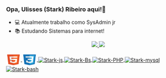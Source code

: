 ### Opa, Ulisses (Stark) Ribeiro aqui!👋


- 💻 Atualmente trabalho como SysAdmin jr
- 📚 Estudando Sistemas para internet!

<div align="center">
  <a href="https://github.com/ulissesribeiro">
  <img height="180em" src="https://github-readme-stats.vercel.app/api?username=ulissesribeiro&show_icons=true&theme=dark&include_all_commits=true&count_private=true"/>
  <img height="180em" src="https://github-readme-stats.vercel.app/api/top-langs/?username=ulissesribeiro&layout=compact&langs_count=7&theme=dark"/>
</div>
  
  <div style="display: inline_block"><br>
    <img align="center" alt="Stark-HTML" height="30" width="40" src="https://raw.githubusercontent.com/devicons/devicon/master/icons/html5/html5-original.svg">
    <img align="center" alt="Stark-CSS" height="30" width="40" src="https://raw.githubusercontent.com/devicons/devicon/master/icons/css3/css3-original.svg">
    <img align="center" alt="Stark-js" height="30" width="40" src="https://cdn.jsdelivr.net/gh/devicons/devicon/icons/javascript/javascript-original.svg">
    <img align="center" alt="Stark-Bs" height="30" width="40" src="https://cdn.jsdelivr.net/gh/devicons/devicon/icons/bootstrap/bootstrap-original.svg">
    <img align="center" alt="Stark-PHP" height="30" width="40" src="https://cdn.jsdelivr.net/gh/devicons/devicon/icons/php/php-original.svg">
    <img align="center" alt="Stark-mysql" height="30" width="40" src="https://cdn.jsdelivr.net/gh/devicons/devicon/icons/mysql/mysql-original.svg">     <img align="center" alt="Stark-bash" height="30" width="40" src="https://cdn.jsdelivr.net/gh/devicons/devicon/icons/bash/bash-original.svg">
    
    
</div>
  
  ##
  
 <!-- <div> 
  <a href="https://www.instagram.com/pain_stark/" target="_blank"><img src="https://img.shields.io/badge/-Instagram-%23E4405F?style=for-the-badge&logo=instagram&logoColor=white" target="_blank"></a>
  <a href = "mailto:ulissestark@gmail.com"><img src="https://img.shields.io/badge/-Gmail-%23333?style=for-the-badge&logo=gmail&logoColor=white" target="_blank"></a>
  <a href="https://www.linkedin.com/in/ulisses-gomes-ribeiro-b1b1a0193/" target="_blank"><img src="https://img.shields.io/badge/-LinkedIn-%230077B5?style=for-the-badge&logo=linkedin&logoColor=white" target="_blank"></a> 
 
  ![Snake animation](https://github.com/rafaballerini/rafaballerini/blob/output/github-contribution-grid-snake.svg)
 
</div>-->
  
  
